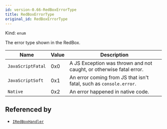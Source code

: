 ```yaml
---
id: version-0.66-RedBoxErrorType
title: RedBoxErrorType
original_id: RedBoxErrorType
---
```


Kind: `enum`

The error type shown in the RedBox.

| Name |  Value | Description |
|--|--|--|
|`JavaScriptFatal` | 0x0  |  A JS Exception was thrown and not caught, or otherwise fatal error.|
|`JavaScriptSoft` | 0x1  |  An error coming from JS that isn't fatal, such as `console.error`.|
|`Native` | 0x2  |  An error happened in native code.|


## Referenced by
- [`IRedBoxHandler`](IRedBoxHandler)
